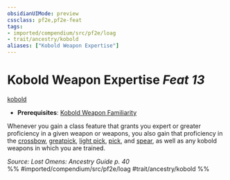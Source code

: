 ```yaml
---
obsidianUIMode: preview
cssclass: pf2e,pf2e-feat
tags:
- imported/compendium/src/pf2e/loag
- trait/ancestry/kobold
aliases: ["Kobold Weapon Expertise"]
---
```

# Kobold Weapon Expertise  *Feat 13*  
[kobold](kobold-b1.md)  

- **Prerequisites**: [Kobold Weapon Familiarity](kobold-weapon-familiarity-loag.md)

Whenever you gain a class feature that grants you expert or greater proficiency in a given weapon or weapons, you also gain that proficiency in the [crossbow](../equipment/items/crossbow.md), [greatpick](../equipment/items/greatpick.md), [light pick](../equipment/items/light-pick.md), [pick](../equipment/items/pick.md), and [spear](../equipment/items/spear.md), as well as any kobold weapons in which you are trained.

*Source: Lost Omens: Ancestry Guide p. 40*  
%% #imported/compendium/src/pf2e/loag #trait/ancestry/kobold %%